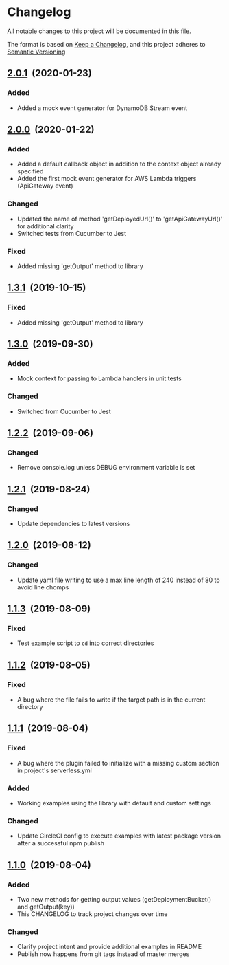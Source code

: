 # Changelog

All notable changes to this project will be documented in this file.

The format is based on [Keep a Changelog](http://keepachangelog.com/en/1.0.0/), and this project adheres to [Semantic Versioning](http://semver.org/spec/v2.0.0.html)

## [2.0.1]&nbsp;&nbsp;(2020-01-23)

### Added

- Added a mock event generator for DynamoDB Stream event

## [2.0.0]&nbsp;&nbsp;(2020-01-22)

### Added

- Added a default callback object in addition to the context object already specified
- Added the first mock event generator for AWS Lambda triggers (ApiGateway event)

### Changed

- Updated the name of method 'getDeployedUrl()' to 'getApiGatewayUrl()' for additional clarity
- Switched tests from Cucumber to Jest

### Fixed

- Added missing 'getOutput' method to library

## [1.3.1]&nbsp;&nbsp;(2019-10-15)

### Fixed

- Added missing 'getOutput' method to library

## [1.3.0]&nbsp;&nbsp;(2019-09-30)

### Added

- Mock context for passing to Lambda handlers in unit tests

### Changed

- Switched from Cucumber to Jest

## [1.2.2]&nbsp;&nbsp;(2019-09-06)

### Changed

- Remove console.log unless DEBUG environment variable is set

## [1.2.1]&nbsp;&nbsp;(2019-08-24)

### Changed

- Update dependencies to latest versions

## [1.2.0]&nbsp;&nbsp;(2019-08-12)

### Changed

- Update yaml file writing to use a max line length of 240 instead of 80 to avoid line chomps

## [1.1.3]&nbsp;&nbsp;(2019-08-09)

### Fixed

- Test example script to `cd` into correct directories

## [1.1.2]&nbsp;&nbsp;(2019-08-05)

### Fixed

- A bug where the file fails to write if the target path is in the current directory

## [1.1.1]&nbsp;&nbsp;(2019-08-04)

### Fixed

- A bug where the plugin failed to initialize with a missing custom section in project's serverless.yml

### Added

- Working examples using the library with default and custom settings

### Changed

- Update CircleCI config to execute examples with latest package version after a successful npm publish

## [1.1.0]&nbsp;&nbsp;(2019-08-04)

### Added

- Two new methods for getting output values (getDeploymentBucket() and getOutput(key))
- This CHANGELOG to track project changes over time

### Changed

- Clarify project intent and provide additional examples in README
- Publish now happens from git tags instead of master merges

[2.0.1]: https://github.com/manwaring/serverless-plugin-test-helper/compare/v2.0.0...v2.0.1
[2.0.0]: https://github.com/manwaring/serverless-plugin-test-helper/compare/v1.3.1...v2.0.0
[1.3.1]: https://github.com/manwaring/serverless-plugin-test-helper/compare/v1.3.0...v1.3.1
[1.3.0]: https://github.com/manwaring/serverless-plugin-test-helper/compare/v1.2.2...v1.3.0
[1.2.2]: https://github.com/manwaring/serverless-plugin-test-helper/compare/v1.2.1...v1.2.2
[1.2.1]: https://github.com/manwaring/serverless-plugin-test-helper/compare/v1.2.0...v1.2.1
[1.2.0]: https://github.com/manwaring/serverless-plugin-test-helper/compare/v1.1.3...v1.2.0
[1.1.3]: https://github.com/manwaring/serverless-plugin-test-helper/compare/v1.1.2...v1.1.3
[1.1.2]: https://github.com/manwaring/serverless-plugin-test-helper/compare/v1.1.1...v1.1.2
[1.1.1]: https://github.com/manwaring/serverless-plugin-test-helper/compare/v1.1.0...v1.1.1
[1.1.0]: https://github.com/manwaring/serverless-plugin-test-helper/compare/v1.0.0...v1.1.0
